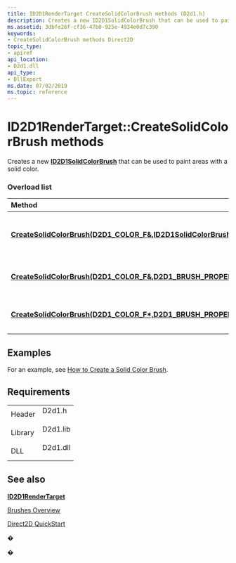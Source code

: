 ```yaml
---
title: ID2D1RenderTarget CreateSolidColorBrush methods (D2d1.h)
description: Creates a new ID2D1SolidColorBrush that can be used to paint areas with a solid color.
ms.assetid: 3dbfe26f-cf36-47b0-925e-4934e0d7c390
keywords:
- CreateSolidColorBrush methods Direct2D
topic_type:
- apiref
api_location:
- D2d1.dll
api_type:
- DllExport
ms.date: 07/02/2019
ms.topic: reference
---
```


# ID2D1RenderTarget::CreateSolidColorBrush methods

Creates a new [**ID2D1SolidColorBrush**](https://msdn.microsoft.com/en-us/library/Dd371867(v=VS.85).aspx) that can be used to paint areas with a solid color.

### Overload list



| Method                                                                                                                                                                                                           | Description                                                                                                                             |
|:-----------------------------------------------------------------------------------------------------------------------------------------------------------------------------------------------------------------|:----------------------------------------------------------------------------------------------------------------------------------------|
| [**CreateSolidColorBrush(D2D1\_COLOR\_F&,ID2D1SolidColorBrush\*\*)**](id2d1rendertarget-createsolidcolorbrush-ref-color-f-ptr-ptr-https://msdn.microsoft.com/en-us/library/Dd371867(v=VS.85).aspx)                                                      | Creates a new [**ID2D1SolidColorBrush**](https://msdn.microsoft.com/en-us/library/Dd371867(v=VS.85).aspx) that has the specified color and a base opacity of 1.0f. <br/> |
| [**CreateSolidColorBrush(D2D1\_COLOR\_F&,D2D1\_BRUSH\_PROPERTIES&,ID2D1SolidColorBrush\*\*)**](id2d1rendertarget-createsolidcolorbrush-ref-color-f-ref-d2d1-brush-properties-ptr-ptr-https://msdn.microsoft.com/en-us/library/Dd371867(v=VS.85).aspx)   | Creates a new [**ID2D1SolidColorBrush**](https://msdn.microsoft.com/en-us/library/Dd371867(v=VS.85).aspx) that has the specified color and opacity. <br/>                |
| [**CreateSolidColorBrush(D2D1\_COLOR\_F\*,D2D1\_BRUSH\_PROPERTIES\*,ID2D1SolidColorBrush\*\*)**](id2d1rendertarget-createsolidcolorbrush-ptr-color-f-ptr-d2d1-brush-properties-ptr-ptr-https://msdn.microsoft.com/en-us/library/Dd371867(v=VS.85).aspx) | Creates a new [**ID2D1SolidColorBrush**](https://msdn.microsoft.com/en-us/library/Dd371867(v=VS.85).aspx) that has the specified color and opacity. <br/>                |



## Examples

For an example, see [How to Create a Solid Color Brush](how-to-create-a-solid-color-brush.md).

## Requirements



|                    |                                                                                     |
|--------------------|-------------------------------------------------------------------------------------|
| Header<br/>  | <dl> <dt>D2d1.h</dt> </dl>   |
| Library<br/> | <dl> <dt>D2d1.lib</dt> </dl> |
| DLL<br/>     | <dl> <dt>D2d1.dll</dt> </dl> |



## See also

<dl> <dt>

[**ID2D1RenderTarget**](https://msdn.microsoft.com/en-us/library/Dd371260(v=VS.85).aspx)
</dt> <dt>

[Brushes Overview](direct2d-brushes-overview.md)
</dt> <dt>

[Direct2D QuickStart](getting-started-with-direct2d.md)
</dt> </dl>

�

�





